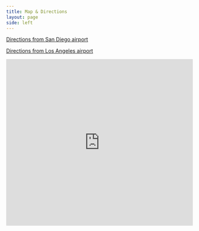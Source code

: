 ```yaml
---
title: Map & Directions
layout: page
side: left
---
```


[Directions from San Diego airport](http://maps.google.com/maps?daddr=944+Camino+Del+Mar,+Del+Mar,+CA+92014+(Les+Artistes+Inn+of+Del+Mar)&geocode=Cfk1bB1UlCFcFXnW9gEdNLIC-SHczBZj2AZSXg&dirflg=&saddr=San+Dego+Airport&f=d&hl=en&sll=32.954971,-117.263775&sspn=0.004303,0.006909&cid=6796502314100640988&ie=UTF8&z=11)

[Directions from Los Angeles airport](http://maps.google.com/maps?f=d&source=s_d&saddr=Los+Angeles+Airport&daddr=944+Camino+Del+Mar,+Del+Mar,+CA+92014+(Les+Artistes+Inn+of+Del+Mar)&hl=en&geocode=%3BFXnW9gEdNLIC-SHczBZj2AZSXg&mra=ls&sll=32.83979,-117.21476&sspn=0.275764,0.4422&ie=UTF8&z=9)

<iframe width="100%" height="450" frameborder="0" scrolling="no" marginheight="0" marginwidth="0" src="http://maps.google.com/maps?f=q&amp;source=s_q&amp;hl=en&amp;geocode=&amp;q=944+Camino+Del+Mar&amp;sll=32.95398,-117.263818&amp;sspn=0.006689,0.009656&amp;ie=UTF8&amp;ll=32.964675,-117.259655&amp;spn=0.034566,0.054932&amp;z=14&amp;iwloc=A&amp;output=embed"></iframe>
